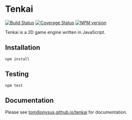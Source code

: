# Tenkai

[![Build Status](https://img.shields.io/travis/tomdionysus/tenkai/master.svg)](https://travis-ci.org/tomdionysus/tenkai)
[![Coverage Status](https://coveralls.io/repos/github/tomdionysus/tenkai/badge.svg?branch=master)](https://coveralls.io/github/tomdionysus/tenkai?branch=master)
[![NPM version](https://img.shields.io/npm/v/tenkai.svg)](https://www.npmjs.com/package/tenkai)

Tenkai is a 2D game engine written in JavaScript.

## Installation

```
npm install
```

## Testing

```
npm test
```

## Documentation

Please see [tomdionysus.github.io/tenkai](https://tomdionysus.github.io/tenkai/) for documentation.
